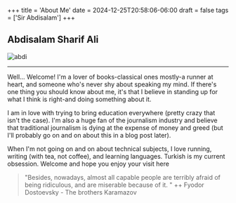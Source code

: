 +++
title = 'About Me'
date = 2024-12-25T20:58:06-06:00
draft = false
tags = ['Sir Abdisalam']
+++

## Abdisalam Sharif Ali

![abdi](/images/cam.png)

---

Well... Welcome! 
I'm a lover of books-classical ones mostly-a runner at heart, and someone who's never shy about speaking my mind. If there's one thing you should know about me, it's that I believe in standing up for what I think is right-and doing something about it.

I am in love with trying to bring education everywhere (pretty crazy that isn't the case). I'm also a huge fan of the journalism industry and believe that traditional journalism is dying at the expense of money and greed (but I'll probably go on and on about this in a blog post later).

When I'm not going on and on about technical subjects, I love running, writing (with tea, not coffee), and learning languages. Turkish is my current obsession.
Welcome and hope you enjoy your visit here

> "Besides, nowadays, almost all capable people are terribly afraid of being ridiculous, and are miserable because of it. " ++ Fyodor Dostoevsky - The brothers Karamazov
